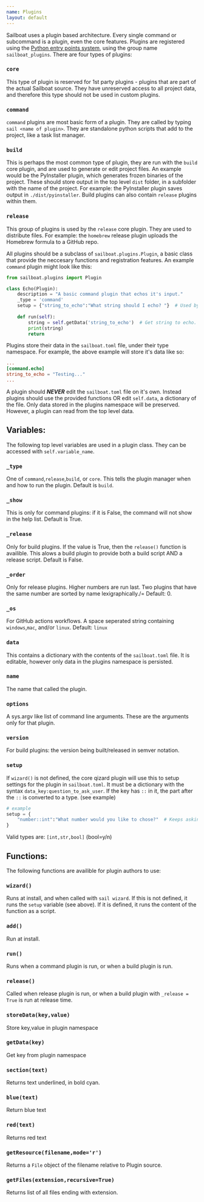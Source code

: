 ```yaml
---
name: Plugins
layout: default
---
```

Sailboat uses a plugin based architecture. Every single command or subcommand is a plugin, even the core features. Plugins are registered using the [Python entry points system](https://amir.rachum.com/blog/2017/07/28/python-entry-points/), using the group name `sailboat_plugins`. There are four types of plugins:
### `core`
This type of plugin is reserved for 1st party plugins - plugins that are part of the actual Sailboat source. They have unreserved access to all project data, and therefore this type should not be used in custom plugins.
### `command`
`command` plugins are most basic form of a plugin. They are called by typing `sail <name of plugin>`. They are standalone python scripts that add to the project, like a task list manager.
### `build`
This is perhaps the most common type of plugin, they are run with the `build` core plugin, and are used to generate or edit project files. An example would be the PyInstaller plugin, which generates frozen binaries of the project. These should store output in the top level `dist` folder, in a subfolder with the name of the project. For example: the PyInstaller plugin saves output in `./dist/pyinstaller`. Build plugins can also contain `release` plugins within them.
### `release`
This group of plugins is used by the `release` core plugin. They are used to distribute files. For example: the `homebrew` release plugin uploads the Homebrew formula to a GitHub repo.

All plugins should be a subclass of `sailboat.plugins.Plugin`, a basic class that provide the neccesary functions and registration features. An example `command` plugin might look like this:
```python
from sailboat.plugins import Plugin

class Echo(Plugin):
	description = "A basic command plugin that echos it's input."
	_type = 'command'
	setup = {"string_to_echo":"What string should I echo? "}  # Used by wizard
    
	def run(self):
		string = self.getData('string_to_echo')  # Get string to echo.
		print(string)
		return
```
Plugins store their data in the `sailboat.toml` file, under their type namespace. For example, the above example will store it's data like so:
```toml
...
[command.echo]
string_to_echo = "Testing..."
...
```
A plugin should ***NEVER*** edit the `sailboat.toml` file on it's own. Instead plugins should use the provided functions OR edit `self.data`, a dictionary of the file. Only data stored in the plugins namespace will be preserved. However, a plugin can read from the top level data.

## Variables:
The following top level variables are used in a plugin class. They can be accessed with `self.variable_name`.

### `_type`
One of `command`,`release`,`build`, or `core`. This tells the plugin manager when and how to run the plugin.
Default is `build`.

### `_show`
This is only for command plugins: if it is False, the command will not show in the help list. Default is True.

### `_release`
Only for build plugins. If the value is True, then the `release()` function is availible. This alows a build plugin to provide both a build script AND a release script. Default is False.

### `_order`
Only for release plugins. Higher numbers are run last. Two plugins that have the same number are sorted by name lexigraphically./= Default: 0.

### `_os`
For GitHub actions workflows. A space seperated string containing `windows`,`mac`, and/or `linux`. Default: `linux`

### `data`
This contains a dictionary with the contents of the `sailboat.toml` file. It is editable, however only data in the plugins namespace is persisted.

### `name`
The name that called the plugin.

### `options`
A sys.argv like list of command line arguments. These are the arguments only for that plugin.

### `version`
For build plugins: the version being built/released in semver notation.

### `setup`
If `wizard()` is not defined, the core qizard plugin will use this to setup settings for the plugin in `sailboat.toml`.
It must be a dictionary with the syntax `data_key:question_to_ask_user`. If the key has `::` in it, the part after the `::` is converted to a type. (see example)
```python
# example
setup = {
	"number::int":"What number would you like to chose?"  # Keeps asking until int.
}
```
Valid types are: `[int,str,bool]` (bool=y/n)

## Functions:
The following functions are availible for plugin authors to use:

### `wizard()`
Runs at install, and when called with `sail wizard`.
If this is not defined, it runs the `setup` variable (see above). If it is defined, it runs the content of the function as a script.

### `add()`
Run at install.

### `run()`
Runs when a command plugin is run, or when a build plugin is run.

### `release()`
Called when release plugin is run, or when a build plugin with `_release = True` is run at release time.

### `storeData(key,value)`
Store key,value in plugin namespace

### `getData(key)`
Get key from plugin namespace

### `section(text)`
Returns text underlined, in bold cyan.

### `blue(text)`
Return blue text

### `red(text)`
Returns red text

### `getResource(filename,mode='r')`
Returns a `File` object of the filename relative to Plugin source.

### `getFiles(extension,recursive=True)`
Returns list of all files ending with extension.

